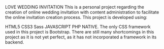 LOVE WEDDING INVITATION
This is a personal project regarding the creation of online wedding invitation with content administration to facilitate the online invitation creation process.
This project is developed using:

HTML5
CSS3
Sass
JAVASCRIPT
PHP NATIVE.
The only CSS framework used in this project is Bootstrap.
There are still many shortcomings in this project as it is not yet perfect, as it has not incorporated a framework in its backend.
